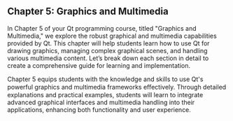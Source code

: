 
## Chapter 5: Graphics and Multimedia 

In Chapter 5 of your Qt programming course, titled "Graphics and Multimedia," we explore the robust graphical and multimedia capabilities provided by Qt. This chapter will help students learn how to use Qt for drawing graphics, managing complex graphical scenes, and handling various multimedia content. 
Let’s break down each section in detail to create a comprehensive guide for learning and implementation.


Chapter 5 equips students with the knowledge and skills to use Qt's powerful graphics and multimedia frameworks eﬀectively. Through detailed explanations and practical examples, students will learn to integrate advanced graphical interfaces and multimedia handling into their applications, enhancing both functionality and user experience.